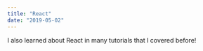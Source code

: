 ```yaml
---
title: "React"
date: "2019-05-02"
---
```


I also learned about React in many tutorials that I covered before!
